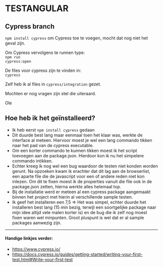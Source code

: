 # TESTANGULAR

## Cypress branch
<code>npm install cypress</code> om Cypress toe te voegen, mocht dat nog niet het geval zijn.

Om Cypress vervolgens te runnen type:
<br> <code>npm run cypress:open</code>

De files voor cypress zijn te vinden in: <br> 
`cypress` <br>

Zelf heb ik al files in `cypress/integration` gezet.

Mochten er nog vragen zijn stel die uiteraard.

Ole

## Hoe heb ik het geïnstalleerd?
* Ik heb eerst `npm install cypress` gedaan
* Dit duurde best lang maar eenmaal toen het klaar was, werkte de interface al meteen. Hiervoor moest je wel een lang 
commando tikken naar het pad van de cypress executable.
* Om een korter commando te kunnen tikken moest ik het script toevoegen aan de package.json. Hierdoor kon ik nu het 
simpelere commando intikken.
* Echter kreeg ik nog wel een bug waardoor de testen niet konden worden gerunt. Na opzoeken kwam ik erachter dat dit lag
 aan de browserlist, een aparte file die de javascript voor een of andere reden niet kon inlezen. 
 Om dit te fixen moest ik de properties vanuit die file ook in de package.json zetten, hierna werkte alles helemaal top.
* Bij de installatie werd er meteen al een cypress package aangemaakt binnen het project met hierin al verschillende
sample testen.
* Ik geef het installeren een 7,5 => Het was simpel, echter duurde het installeren best lang (15 min bezig, terwijl een 
soortgelijke package naar mijn idee altijd vele malen korter is) en de bug die ik zelf nog moest
fixen waren wel minpunten. Groot pluspunt is wel dat er al sample packages aanwezig zijn.
<hr>

#### Handige linkjes verder:
* https://www.cypress.io/
* https://docs.cypress.io/guides/getting-started/writing-your-first-test.html#Write-your-first-test
